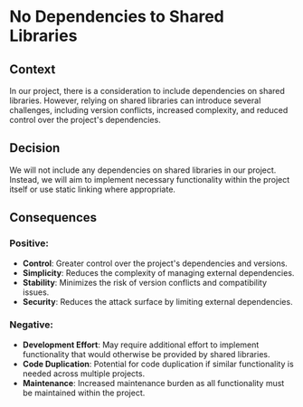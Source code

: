 ﻿# No Dependencies to Shared Libraries

## Context

In our project, there is a consideration to include dependencies on shared libraries. However, relying on shared libraries can introduce several challenges, including version conflicts, increased complexity, and reduced control over the project's dependencies.

## Decision

We will not include any dependencies on shared libraries in our project. Instead, we will aim to implement necessary functionality within the project itself or use static linking where appropriate.

## Consequences

### Positive:

- **Control**: Greater control over the project's dependencies and versions.
- **Simplicity**: Reduces the complexity of managing external dependencies.
- **Stability**: Minimizes the risk of version conflicts and compatibility issues.
- **Security**: Reduces the attack surface by limiting external dependencies.

### Negative:

- **Development Effort**: May require additional effort to implement functionality that would otherwise be provided by shared libraries.
- **Code Duplication**: Potential for code duplication if similar functionality is needed across multiple projects.
- **Maintenance**: Increased maintenance burden as all functionality must be maintained within the project.
